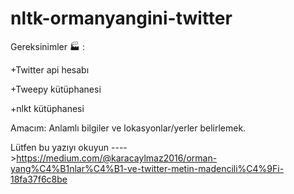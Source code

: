 # nltk-ormanyangini-twitter


Gereksinimler :factory: :

  +Twitter api hesabı
  
  +Tweepy kütüphanesi
  
  +nlkt kütüphanesi
  
  
  
  Amacım: Anlamlı bilgiler ve lokasyonlar/yerler  belirlemek.


Lütfen bu yazıyı okuyun ---->https://medium.com/@karacaylmaz2016/orman-yang%C4%B1nlar%C4%B1-ve-twitter-metin-madencili%C4%9Fi-18fa37f6c8be
